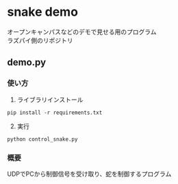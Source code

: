 # snake demo
オープンキャンパスなどのデモで見せる用のプログラム  
ラズパイ側のリポジトリ

## demo.py

### 使い方
1. ライブラリインストール
~~~
pip install -r requirements.txt
~~~

2. 実行
~~~
python control_snake.py
~~~

### 概要
UDPでPCから制御信号を受け取り、蛇を制御するプログラム
